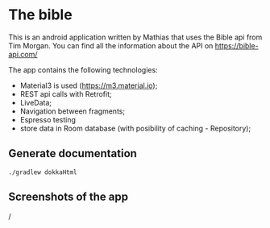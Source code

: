 # The bible
This is an android application written by Mathias that uses the Bible api from Tim Morgan.
You can find all the information about the API on https://bible-api.com/

The app contains the following technologies:
- Material3 is used (https://m3.material.io);
- REST api calls with Retrofit;
- LiveData;
- Navigation between fragments;
- Espresso testing
- store data in Room database (with posibility of caching - Repository);


## Generate documentation
```shell
./gradlew dokkaHtml
```
## Screenshots of the app
/
